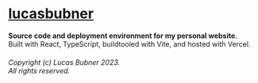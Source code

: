 # [lucasbubner](https://holo-lb.vercel.app)
**Source code and deployment environment for my personal website.** <br>
Built with React, TypeScript, buildtooled with Vite, and hosted with Vercel.

###### Copyright (c) Lucas Bubner 2023. <br> All rights reserved.
